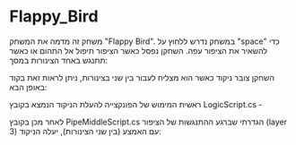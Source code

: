 # Flappy_Bird
משחק זה מדמה את המשחק "Flappy Bird".
במשחק נדרש ללחוץ על "space" כדי להשאיר את הציפור עפה. השחקן נפסל כאשר הציפור תיפול אל התהום או כאשר תתנגש באחד הצינורות במסך:



השחקן צובר ניקוד כאשר הוא מצליח לעבור בין שני בצינורות, ניתן לראות זאת בקוד באופן הבא:

ראשית המימוש של הפונקצייה להעלת הניקוד הנמצא בקובץ LogicScript.cs -



 לאחר מכן בקובץ PipeMiddleScript.cs הגדרתי שברגע ההתנגשות של הציפור (layer 3)  עם האמצע (בין שני הצינורות), יעלה הניקוד:
 




 






